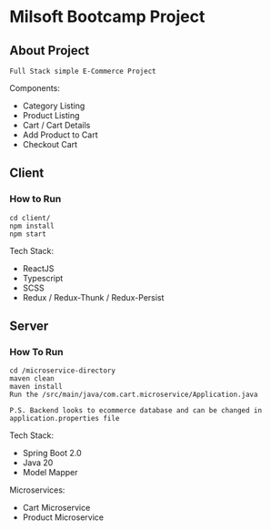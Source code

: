 # Milsoft Bootcamp Project
## About Project
    Full Stack simple E-Commerce Project
Components:
- Category Listing
- Product Listing
- Cart / Cart Details
- Add Product to Cart
- Checkout Cart

## Client
### How to Run
    cd client/
    npm install
    npm start

Tech Stack:
- ReactJS
- Typescript
- SCSS
- Redux / Redux-Thunk / Redux-Persist

## Server
### How To Run
    cd /microservice-directory
    maven clean
    maven install
    Run the /src/main/java/com.cart.microservice/Application.java
    
    P.S. Backend looks to ecommerce database and can be changed in application.properties file

Tech Stack:
- Spring Boot 2.0
- Java 20
- Model Mapper

Microservices:
- Cart Microservice
- Product Microservice